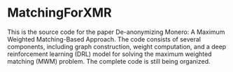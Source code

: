 # MatchingForXMR

This is the source code for the paper De-anonymizing Monero: A Maximum Weighted Matching-Based Approach. The code consists of several components, including graph construction, weight computation, and a deep reinforcement learning (DRL) model for solving the maximum weighted matching (MWM) problem. The complete code is still being organized.
